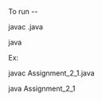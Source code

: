 To run --

javac <filename>.java

java <filename>


Ex: 

javac Assignment_2_1.java

java Assignment_2_1
